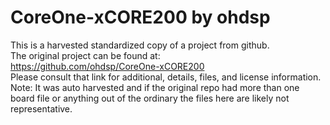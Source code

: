 
# CoreOne-xCORE200 by ohdsp  
This is a harvested standardized copy of a project from github.  
The original project can be found at:  
https://github.com/ohdsp/CoreOne-xCORE200  
Please consult that link for additional, details, files, and license information.  
Note: It was auto harvested and if the original repo had more than one board file or anything out of the ordinary the files here are likely not representative.  
    
